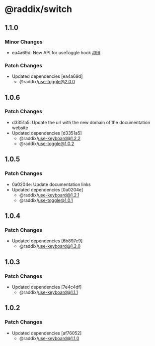 # @raddix/switch

## 1.1.0

### Minor Changes

- ea4a69d: New API for useToggle hook [#96](https://github.com/vintach/raddix/pull/96)

### Patch Changes

- Updated dependencies [ea4a69d]
  - @raddix/use-toggle@2.0.0

## 1.0.6

### Patch Changes

- d3351a5: Update the url with the new domain of the documentation website
- Updated dependencies [d3351a5]
  - @raddix/use-keyboard@1.2.2
  - @raddix/use-toggle@1.0.2

## 1.0.5

### Patch Changes

- 0a0204e: Update documentation links
- Updated dependencies [0a0204e]
  - @raddix/use-keyboard@1.2.1
  - @raddix/use-toggle@1.0.1

## 1.0.4

### Patch Changes

- Updated dependencies [6b897e9]
  - @raddix/use-keyboard@1.2.0

## 1.0.3

### Patch Changes

- Updated dependencies [7e4c4df]
  - @raddix/use-keyboard@1.1.1

## 1.0.2

### Patch Changes

- Updated dependencies [af76052]
  - @raddix/use-keyboard@1.1.0
